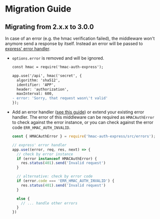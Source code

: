 # Migration Guide

## Migrating from 2.x.x to 3.0.0

In case of an error (e.g. the hmac verification failed), the middleware won't anymore send a response by itself. Instead an error will be passed to [express' error handler](http://expressjs.com/en/guide/error-handling.html#writing-error-handlers).

- `options.error` is removed and will be ignored.

  ```diff
  const hmac = require('hmac-auth-express');

  app.use('/api', hmac('secret', {
    algorithm: 'sha512',
    identifier: 'APP',
    header: 'authorization',
    maxInterval: 600,
  - error: 'Sorry, that request wasn\'t valid'
  });
  ```

- Add an error handler ([see this guide](http://expressjs.com/en/guide/error-handling.html#writing-error-handlers)) or extend your existing error handler. The error of this middleware can be required as `HMACAuthError` to check against the error instance, or you can check against the error code `ERR_HMAC_AUTH_INVALID`.

  ```javascript
  const { HMACAuthError } = require('hmac-auth-express/src/errors');

  // express' error handler
  app.use((error, req, res, next) => {
    // check by error instance
    if (error instanceof HMACAuthError) {
      res.status(401).send('Invalid request')
    }

    // alternative: check by error code
    if (error.code === 'ERR_HMAC_AUTH_INVALID') {
      res.status(401).send('Invalid request')
    }

    else {
      // ... handle other errors
    }
  })
  ```

